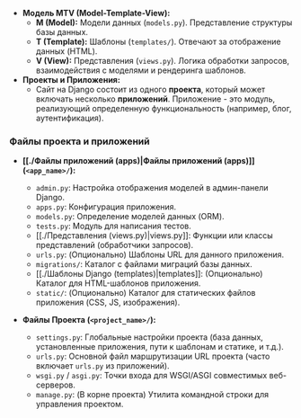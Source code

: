 *   **Модель MTV (Model-Template-View):**
    *   **M (Model):** Модели данных (`models.py`). Представление структуры базы данных.
    *   **T (Template):** Шаблоны (`templates/`). Отвечают за отображение данных (HTML).
    *   **V (View):** Представления (`views.py`). Логика обработки запросов, взаимодействия с моделями и рендеринга шаблонов.
*   **Проекты и Приложения:**
    *   Сайт на Django состоит из одного **проекта**, который может включать несколько **приложений**. Приложение - это модуль, реализующий определенную функциональность (например, блог, аутентификация).


### Файлы проекта и приложений

*   **[[./Файлы приложений (apps)|Файлы приложений (apps)]] (`<app_name>/`):**
    *   `admin.py`: Настройка отображения моделей в админ-панели Django.
    *   `apps.py`: Конфигурация приложения.
    *   `models.py`: Определение моделей данных (ORM).
    *   `tests.py`: Модуль для написания тестов.
    *   [[./Представления (views.py)|views.py]]: Функции или классы представлений (обработчики запросов).
    *   `urls.py`: (Опционально) Шаблоны URL для данного приложения.
    *   `migrations/`: Каталог с файлами миграций базы данных.
    *   [[./Шаблоны Django (templates)|templates]]: (Опционально) Каталог для HTML-шаблонов приложения.
    *   `static/`: (Опционально) Каталог для статических файлов приложения (CSS, JS, изображения).


*   **Файлы Проекта (`<project_name>/`):**
    *   `settings.py`: Глобальные настройки проекта (база данных, установленные приложения, пути к шаблонам и статике, и т.д.).
    *   `urls.py`: Основной файл маршрутизации URL проекта (часто включает `urls.py` из приложений).
    *   `wsgi.py` / `asgi.py`: Точки входа для WSGI/ASGI совместимых веб-серверов.
    *   `manage.py`: (В корне проекта) Утилита командной строки для управления проектом.